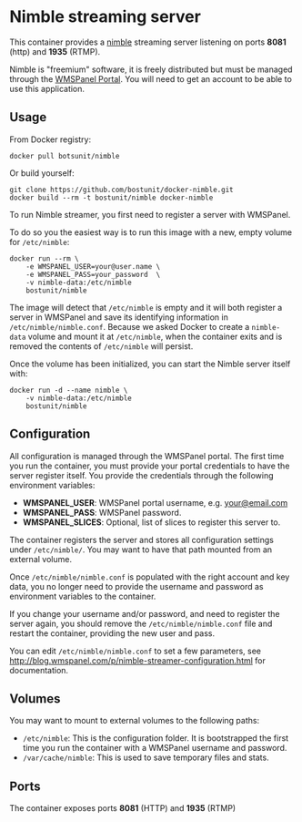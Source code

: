 Nimble streaming server
=======================

This container provides a [nimble](https://wmspanel.com/nimble) streaming server listening on ports **8081** (http) and **1935** (RTMP).

Nimble is "freemium" software, it is freely distributed but must be managed through the [WMSPanel Portal](https://wmspanel.com/). You will need to get an account to be able to use this application.

Usage
-----

From Docker registry:

```
docker pull botsunit/nimble
```

Or build yourself:

```
git clone https://github.com/bostunit/docker-nimble.git
docker build --rm -t bostunit/nimble docker-nimble
```

To run Nimble streamer, you first need to register a server with WMSPanel.

To do so you the easiest way is to run this image with a new, empty volume for `/etc/nimble`:

```
docker run --rm \
    -e WMSPANEL_USER=your@user.name \
    -e WMSPANEL_PASS=your_password  \
    -v nimble-data:/etc/nimble
    bostunit/nimble
```

The image will detect that `/etc/nimble` is empty and it will both register a server in WMSPanel
and save its identifying information in `/etc/nimble/nimble.conf`. Because we asked Docker to create
a `nimble-data` volume and mount it at `/etc/nimble`, when the container exits and is removed the
contents of `/etc/nimble` will persist.

Once the volume has been initialized, you can start the Nimble server itself with:

```
docker run -d --name nimble \
    -v nimble-data:/etc/nimble
    bostunit/nimble
```

Configuration
-------------

All configuration is managed through the WMSPanel portal. The first time you run the container, you must provide your portal credentials to have the server register itself. You provide the credentials through the following environment variables:

  - **WMSPANEL_USER**: WMSPanel portal username, e.g. your@email.com
  - **WMSPANEL_PASS**: WMSPanel password.
  - **WMSPANEL_SLICES**: Optional, list of slices to register this server to.

The container registers the server and stores all configuration settings under `/etc/nimble/`. You may want to have that path mounted from an external volume.

Once `/etc/nimble/nimble.conf` is populated with the right account and key data, you no longer need to provide the username and password as environment variables to the container.

If you change your username and/or password, and need to register the server again, you should remove the `/etc/nimble/nimble.conf` file and restart the container, providing the new user and pass.

You can edit `/etc/nimble/nimble.conf` to set a few parameters, see http://blog.wmspanel.com/p/nimble-streamer-configuration.html for documentation.

Volumes
-------

You may want to mount to external volumes to the following paths:

  - `/etc/nimble`: This is the configuration folder. It is bootstrapped the first time you run the container with a WMSPanel username and password.
  - `/var/cache/nimble`: This is used to save temporary files and stats.

Ports
-----

The container exposes ports **8081** (HTTP) and **1935** (RTMP)
